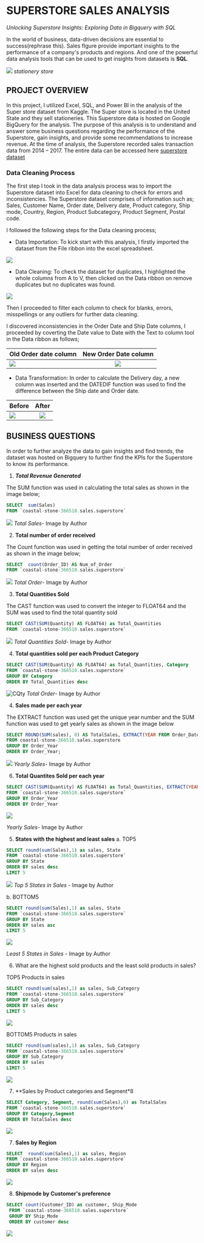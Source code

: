 # SUPERSTORE SALES ANALYSIS

_Unlocking Superstore Insights: Exploring Data in Bigquery with SQL_

In the world of business, data-driven decisions are essential to success(rephrase this). Sales fIgure provide important insights to the performance of a company's products and regions. And one of the powerful data analysis tools that can be used to get insights from datasets is **SQL**.

![](stationerystore.jpeg)
                                        _stationery store_


##  PROJECT OVERVIEW

In this project, I utilized Excel, SQL, and Power BI in the analysis of the Super store dataset from Kaggle. 
The Super store is located in the United State and they sell stationeries. This Superstore data is hosted on Google BigQuery for the analysis. 
The purpose of this analysis is to understand and answer some business questions regarding the performance of the Superstore, gain insights, and provide some recommendations to increase revenue.
At the time of analysis, the Superstore recorded sales transaction data from 2014 – 2017. The entire data can be accessed here [superstore dataset](https://www.kaggle.com/datasets/ishanshrivastava28/superstore-sales)

### Data Cleaning Process

The first step I took in the data analysis process was to import the Superstore dataset into Excel for data cleaning to check for errors and inconsistencies. The Superstore dataset comprises of information such as; Sales, Customer Name, Order date, Delivery date, Product category, Ship mode, Country, Region, Product Subcategory, Product Segment, Postal code.

I followed the following steps for the Data cleaning process;

- Data Importation: To kick start with this analysis, I firstly imported the dataset from the File ribbon into the excel spreadsheet.

![](DataImport.JPG)

- Data Cleaning:  To check the dataset for duplicates, I highlighted the whole columns from A to V, then clicked on the Data ribbon on remove duplicates but no duplicates was found.

![](Duplicate0.JPG)

Then I proceeded to filter each column to check for blanks, errors, misspellings or any outliers for further data cleaning. 

I discovered inconsistencies in the Order Date and Ship Date columns, I proceeded by coverting the Date value to Date with the Text to column tool in the Data ribbon as follows;


  Old Order date column     				                    |     					New Order Date column
:-------------------------------------------------------|:---------------------------------------------------------:
![](Date1.JPG)						                              |	![](Date2.JPG)


- Data Transformation: In order to calculate the Delivery day, a new column was inserted and the DATEDIF function was used to find the difference between the Ship date and Order date.


 Before                      				                    |     				After
:-------------------------------------------------------|:---------------------------------------------------------:
![](DelDay1.JPG)						                            |	![](DelDay2.JPG)


## BUSINESS QUESTIONS
  
In order to further analyze the data to gain insights and find trends, the dataset was hosted on Bigquery to further find the KPIs for the Superstore to know its performance.
  
1. _**Total Revenue Generated**_
 
 The SUM function was used in calculating the total sales as shown in the image below;

```sql
SELECT  sum(Sales)
FROM `coastal-stone-366510.sales.superstore`
```

![](Total2.JPG)
_Total Sales_- Image by Author



2. **Total number of order received**

  The Count function was used in getting the total number of order received as shown in the image below;
```sql
SELECT  count(Order_ID) AS Num_of_Order
FROM `coastal-stone-366510.sales.superstore`
```
![](Order2.JPG)
 _Total Order_- Image by Author



3. **Total Quantities Sold**

The CAST function was used to convert the integer to FLOAT64 and the SUM was used to find the total quantity sold

```sql
SELECT CAST(SUM(Quantity) AS FLOAT64) as Total_Quantities
FROM `coastal-stone-366510.sales.superstore`
```
![](TQty.JPG)
_Total Quantities Sold_- Image by Author

4. **Total quantities sold per each Product Category**

```sql
SELECT CAST(SUM(Quantity) AS FLOAT64) as Total_Quantities, Category
FROM `coastal-stone-366510.sales.superstore`
GROUP BY Category
ORDER BY Total_Quantities desc
```
![CQty](.JPG)
 _Total Order_- Image by Author
   
4. **Sales made per each year**

The EXTRACT function was used get the unique year number and the SUM function was used to get yearly sales as shown in the image below

```sql
SELECT ROUND(SUM(sales), 0) AS TotalSales, EXTRACT(YEAR FROM Order_Date) AS Order_Year
FROM coastal-stone-366510.sales.superstore
GROUP BY Order_Year
ORDER BY Order_Year;
```

![](YS2.JPG)
 _Yearly Sales_- Image by Author

6. **Total Quantites Sold per each year**

```sql
SELECT CAST(SUM(Quantity) AS FLOAT64) as Total_Quantities, EXTRACT(YEAR FROM Order_Date) AS Order_Year
FROM `coastal-stone-366510.sales.superstore`
GROUP BY Order_Year
ORDER BY Order_Year
```
![](YQty2.JPG)

_Yearly Sales_- Image by Author


5. **States with the highest and least sales**
a. TOP5
```sql
SELECT round(sum(Sales),1) as sales, State
FROM `coastal-stone-366510.sales.superstore` 
GROUP BY State
ORDER BY sales desc
LIMIT 5
```
![](Qty1.JPG)
_Top 5 States in Sales_ - Image by Author

b. BOTTOM5
```sql
SELECT round(sum(Sales),1) as sales, State
FROM `coastal-stone-366510.sales.superstore` 
GROUP BY State
ORDER BY sales asc
LIMIT 5
```
![](Qty2.JPG)

_Least 5 States in Sales_ - Image by Author


6. What are the highest sold products and the least sold  products in sales?

TOP5 Products in sales                 				           
```sql
SELECT round(sum(sales),1) as sales, Sub_Category 
FROM `coastal-stone-366510.sales.superstore` 
GROUP BY Sub_Category
ORDER BY sales desc
LIMIT 5
```

![](PATOP.JPG)


BOTTOM5 Products in sales
```sql
SELECT round(sum(sales),1) as sales, Sub_Category 
FROM `coastal-stone-366510.sales.superstore` 
GROUP BY Sub_Category
ORDER BY sales 
LIMIT 5
```
![](PALOW.JPG)


7. **Sales by Product categories and Segment*8

```sql
SELECT Category, Segment, round(sum(Sales),0) as TotalSales
FROM `coastal-stone-366510.sales.superstore`
GROUP BY Category,Segment
ORDER BY TotalSales desc
```
![](prod2.JPG)

   
7. **Sales by Region**

```sql
SELECT  round(sum(Sales),1) as sales, Region
FROM `coastal-stone-366510.sales.superstore`
GROUP BY Region
ORDER BY sales desc
```
![](reg2.JPG)


8. **Shipmode by Customer's preference**

```sql
SELECT count(Customer_ID) as customer, Ship_Mode
 FROM `coastal-stone-366510.sales.superstore` 
 GROUP BY Ship_Mode
 ORDER BY customer desc
```
![](ship2.JPG)

